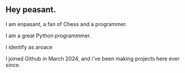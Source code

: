 ## Hey peasant.
I am enpasant, a fan of Chess and a programmer.

I am a great Python programmmer. 

I identify as aroace

I joined Github in March 2024, and i've been making projects here ever since.

<!---
enpasant/enpasant is a ✨ special ✨ repository because its `README.md` (this file) appears on your GitHub profile.
You can click the Preview link to take a look at your changes.
--->
